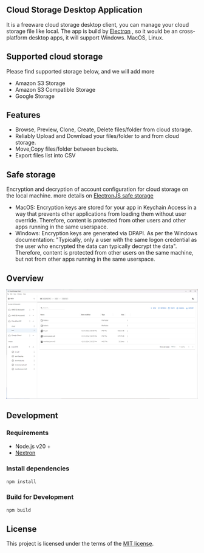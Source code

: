## Cloud Storage Desktop Application
It is a freeware cloud storage desktop client, you can manage your cloud storage file like local.
The app is build by [Electron](https://www.electronjs.org/) , so it would be an cross-platform desktop apps, it will support Windows. MacOS, Linux. 

## Supported cloud storage

Please find supported storage below, and we will add more
- Amazon S3 Storage
- Amazon S3 Compatible Storage
- Google Storage

## Features
- Browse, Preview, Clone, Create, Delete files/folder from cloud storage.
- Reliably Upload and Download your files/folder to and from cloud storage.
- Move,Copy files/folder between buckets.
- Export files list into CSV

## Safe storage

Encryption and decryption of account configuration for cloud storage on the local machine. more details
on [ElectronJS safe storage](https://www.electronjs.org/docs/latest/api/safe-storage)

- MacOS: Encryption keys are stored for your app in Keychain Access in a way that prevents other applications from
  loading them without user override. Therefore, content is protected from other users and other apps running in the
  same userspace.
- Windows: Encryption keys are generated via DPAPI. As per the Windows documentation: "Typically, only a user with the
  same logon credential as the user who encrypted the data can typically decrypt the data". Therefore, content is
  protected from other users on the same machine, but not from other apps running in the same userspace.

## Overview
![Alt text](example/Home.png)

## Development
### Requirements
- Node.js v20 + 
- [Nextron](https://github.com/saltyshiomix/nextron)

### Install dependencies

```
npm install
```

### Build for Development
```
npm build
```

## License

This project is licensed under the terms of the [MIT license](https://github.com/half-6/cloud-storage-client/blob/main/LICENSE).